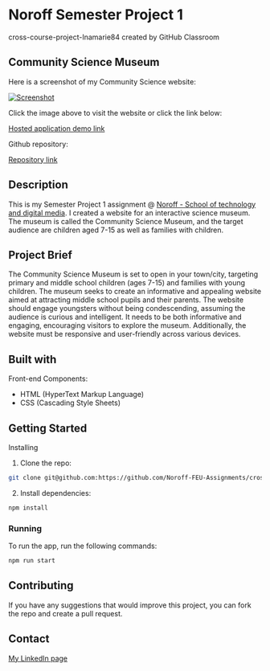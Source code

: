# Noroff Semester Project 1
cross-course-project-Inamarie84 created by GitHub Classroom

## Community Science Museum

Here is a screenshot of my Community Science website:


[![Screenshot](https://github.com/user-attachments/assets/2d29928b-f797-4089-be1f-1c878837377f)](https://semesterproject1-inaforseth-1711.netlify.app/)


Click the image above to visit the website or click the link below:

[Hosted application demo link](https://semesterproject1-inaforseth-1711.netlify.app/)

Github repository:

[Repository link](https://github.com/Inamarie84/Semester-Project-1---Ina-Forseth)

## Description

This is my Semester Project 1 assignment @ [Noroff - School of technology and digital media](https://www.noroff.no/).
I created a website for an interactive science museum. The museum is called the Community Science Museum, and the target audience are children aged 7-15 as well as families with children.     

## Project Brief

The Community Science Museum is set to open in your town/city, targeting primary and middle school children (ages 7-15) and families with young children. The museum seeks to create an informative and appealing website aimed at attracting middle school pupils and their parents. The website should engage youngsters without being condescending, assuming the audience is curious and intelligent. It needs to be both informative and engaging, encouraging visitors to explore the museum. Additionally, the website must be responsive and user-friendly across various devices.

## Built with

Front-end Components:
* HTML (HyperText Markup Language)
* CSS (Cascading Style Sheets)

## Getting Started

Installing

1. Clone the repo:
```bash
git clone git@github.com:https://github.com/Noroff-FEU-Assignments/cross-course-project-Inamarie84
```

2. Install dependencies:
```bash
npm install
```

### Running

To run the app, run the following commands:

```bash
npm run start 
```
## Contributing

If you have any suggestions that would improve this project, you can fork the repo and create a pull request.

## Contact

[My LinkedIn page](https://www.linkedin.com/in/ina-marie-forseth-66a7b232/)

